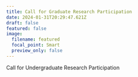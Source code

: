 ```yaml
---
title: Call for Graduate Research Participation
date: 2024-01-31T20:29:47.621Z
draft: false
featured: false
image:
  filename: featured
  focal_point: Smart
  preview_only: false
---
```

Call for Undergraduate Research Participation

